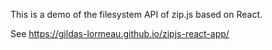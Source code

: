 This is a demo of the filesystem API of zip.js based on React.

See https://gildas-lormeau.github.io/zipjs-react-app/

